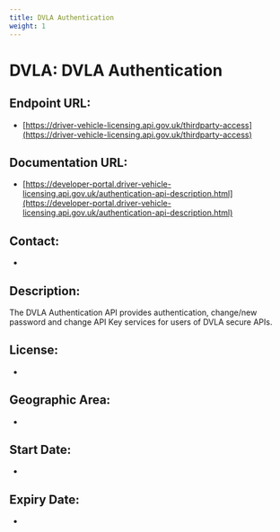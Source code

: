 ```yaml
---
title: DVLA Authentication
weight: 1
---
```


# DVLA: DVLA Authentication

## Endpoint URL:
 - [https://driver-vehicle-licensing.api.gov.uk/thirdparty-access](https://driver-vehicle-licensing.api.gov.uk/thirdparty-access)

## Documentation URL:
 - [https://developer-portal.driver-vehicle-licensing.api.gov.uk/authentication-api-description.html](https://developer-portal.driver-vehicle-licensing.api.gov.uk/authentication-api-description.html)

## Contact:
 - [](mailto:)

## Description:
The DVLA Authentication API provides authentication, change/new password and change API Key services for users of DVLA secure APIs.

## License:
 - 

## Geographic Area:
 - 

## Start Date:
 - 

## Expiry Date:
 - 

